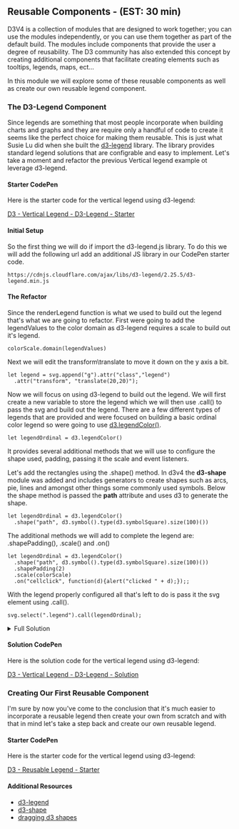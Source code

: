 ## Reusable Components - (EST: 30 min)

D3V4 is a collection of modules that are designed to work together; you can use the modules independently, or you can use them together as part of the default build.  The modules include components that provide the user a degree of reusability.  The D3 community has also extended this concept by creating additional components that facilitate creating elements such as tooltips, legends, maps, ect...

In this module we will explore some of these reusable components as well as create our own reusable legend component. 

### The D3-Legend Component 

Since legends are something that most people incorporate when building charts and graphs and they are require only a handful of code to create it seems like the perfect choice for making them reusable.  This is just what Susie Lu did when she built the [d3-legend](http://d3-legend.susielu.com/) library.  The library provides standard legend solutions that are configrable and easy to implement.  Let's take a moment and refactor the previous Vertical legend example ot leverage d3-legend. 

#### Starter CodePen 

Here is the starter code for the vertical legend using d3-legend:

[D3 - Vertical Legend - D3-Legend - Starter](https://codepen.io/jkeohan/pen/EQeaMg?editors=0010)

#### Initial Setup

So the first thing we will do if import the d3-legend.js library.  To do this we will add the following url add an additional JS library in our CodePen starter code. 

```
https://cdnjs.cloudflare.com/ajax/libs/d3-legend/2.25.5/d3-legend.min.js
```

#### The Refactor

Since the renderLegend function is what we used to build out the legend that's what we are going to refactor.  First were going to add the legendValues to the color domain as d3-legend requires a scale to build out it's legend. 

```
colorScale.domain(legendValues)
```

Next we will edit the transform\translate to move it down on the y axis a bit. 

```
let legend = svg.append("g").attr("class","legend")
  .attr("transform", "translate(20,20)");
```

Now we will focus on using d3-legend to build out the legend.  We will first create a new variable to store the legend which we will then use .call() to pass the svg and build out the legend.  There are a few different types of legends that are provided and were focused on building a basic ordinal color legend so were going to use [d3.legendColor()](http://d3-legend.susielu.com/#color-ordinal).  

```
let legendOrdinal = d3.legendColor()
```

It provides several additional methods that we will use to configure the shape used, padding, passing it the scale and event listeners.  

Let's add the rectangles using the .shape() method.  In d3v4 the **d3-shape** module was added and includes generators to create shapes such as arcs, pie, lines and amongst other things some commonly used symbols.  Below the shape method is passed the **path** attribute and uses d3 to generate the shape. 

```
let legendOrdinal = d3.legendColor()
  .shape("path", d3.symbol().type(d3.symbolSquare).size(100)())
```

The additional methods we will add to complete the legend are: .shapePadding(), .scale() and .on()

```
let legendOrdinal = d3.legendColor()
  .shape("path", d3.symbol().type(d3.symbolSquare).size(100)())
  .shapePadding(2)
  .scale(colorScale)
  .on("cellclick", function(d){alert("clicked " + d);});;
```

With the legend properly configured all that's left to do is pass it the svg element using .call().

```
svg.select(".legend").call(legendOrdinal);
```

<details>
<summary>Full Solution</summary>

```
function renderLegend(legendValues) {
  let legend = svg.append("g").attr("class","legend")
  .attr("transform", "translate(20,20)");

  colorScale.domain(legendValues)

  let legendOrdinal = d3.legendColor()
  .shape("path", d3.symbol().type(d3.symbolSquare).size(100)())
  .shapePadding(2)
  .scale(colorScale)
  .on("cellclick", function(d){alert("clicked " + d);});;
  
  svg.select(".legend").call(legendOrdinal);
}
```
</details>

#### Solution CodePen 

Here is the solution code for the vertical legend using d3-legend:

[D3 - Vertical Legend - D3-Legend - Solution](https://codepen.io/jkeohan/pen/rJZaYN?editors=0010)

### Creating Our First Reusable Component 

I'm sure by now you've come to the conclusion that it's much easier to incorporate a reusable legend then create your own from scratch and with that in mind let's take a step back and create our own reusable legend.

#### Starter CodePen 

Here is the starter code for the vertical legend using d3-legend:

[D3 - Reusable Legend - Starter](https://codepen.io/jkeohan/pen/EQeaMg?editors=0010)

#### Additional Resources

- [d3-legend](http://d3-legend.susielu.com/#color-ordinal)
- [d3-shape](https://github.com/d3/d3-shape)
- [dragging d3 shapes](https://bl.ocks.org/feyderm/4d143591b66725aed0f1855444752fd9)
